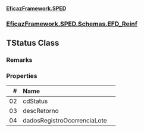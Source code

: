 #### [EficazFramework.SPED](EficazFrameworkSPED.md 'EficazFramework SPED')
### [EficazFramework.SPED.Schemas.EFD_Reinf](EficazFramework.SPED.Schemas.EFD_Reinf.md 'EficazFramework.SPED.Schemas.EFD_Reinf')

## TStatus Class

### Remarks
### Properties

| # | Name | |
| ---: | :--- | :--- |
| 02 | cdStatus |  |
| 03 | descRetorno |  |
| 04 | dadosRegistroOcorrenciaLote |  |
